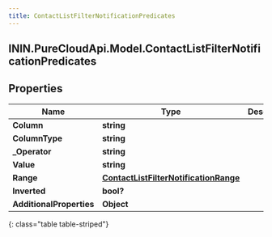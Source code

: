 ```yaml
---
title: ContactListFilterNotificationPredicates
---
```

## ININ.PureCloudApi.Model.ContactListFilterNotificationPredicates

## Properties

|Name | Type | Description | Notes|
|------------ | ------------- | ------------- | -------------|
| **Column** | **string** |  | [optional] |
| **ColumnType** | **string** |  | [optional] |
| **_Operator** | **string** |  | [optional] |
| **Value** | **string** |  | [optional] |
| **Range** | [**ContactListFilterNotificationRange**](ContactListFilterNotificationRange.html) |  | [optional] |
| **Inverted** | **bool?** |  | [optional] |
| **AdditionalProperties** | **Object** |  | [optional] |
{: class="table table-striped"}


